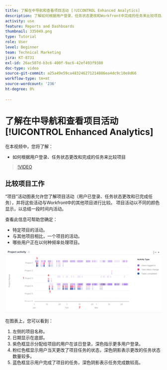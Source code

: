 ```yaml
---
title: 了解在中导航和查看项目活动 [!UICONTROL Enhanced Analytics]
description: 了解如何根据用户登录、任务状态更改和Workfront中完成的任务来比较项目。
activity: use
feature: Reports and Dashboards
thumbnail: 335049.png
type: Tutorial
role: User
level: Beginner
team: Technical Marketing
jira: KT-8731
exl-id: 26ac507d-b3c6-400f-9ac6-42ef493f9380
doc-type: video
source-git-commit: a25a49e59ca483246271214886ea4dc9c10e8d66
workflow-type: tm+mt
source-wordcount: '236'
ht-degree: 0%

---
```


# 了解在中导航和查看项目活动 [!UICONTROL Enhanced Analytics]

在本视频中，您将了解：

* 如何根据用户登录、任务状态更改和完成的任务来比较项目

>[!VIDEO](https://video.tv.adobe.com/v/335049/?quality=12&learn=on)

## 比较项目工作

“项目”活动图表允许您了解项目活动（用户已登录、任务状态更改和已完成任务），并将这些活动与Workfront中的其他项目进行比较。 项目活动以不同的颜色显示，以总结一段时间内活动。

查看此信息可帮助您确定：

* 特定项目的活动。
* 与其他项目相比，一个项目的活动。
* 哪些用户正在以何种频率处理项目。

![该图像显示了项目活动，其数字位于下面项目符号中描述的区域](assets/section-2-5.png)

在图表上，您可以看到：

1. 左侧的项目名称。
1. 日期显示在底部。
1. 紫色框显示分配给项目的用户在该日登录，深色指示更多用户登录。
1. 粉红色框显示用户当天更改了项目任务的状态，深色阴影表示更改的任务状态数量较多。
1. 蓝色框显示用户完成了项目的任务，深色阴影表示任务完成数较高。
